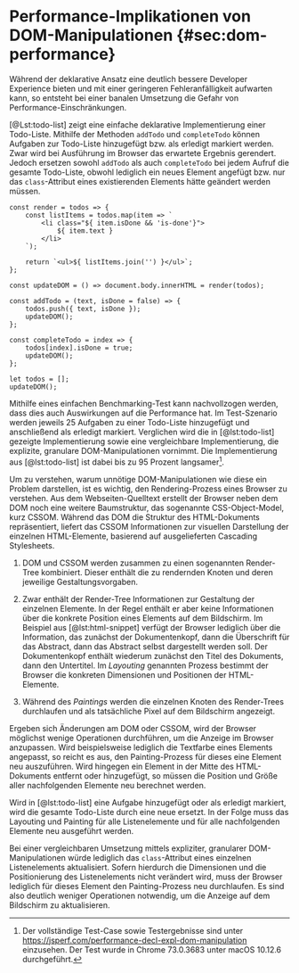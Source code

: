 # Performance-Implikationen von DOM-Manipulationen {#sec:dom-performance}

Während der deklarative Ansatz eine deutlich bessere Developer Experience bieten und mit einer geringeren Fehleranfälligkeit aufwarten kann, so entsteht bei einer banalen Umsetzung die Gefahr von Performance-Einschränkungen.

[@Lst:todo-list] zeigt eine einfache deklarative Implementierung einer Todo-Liste. Mithilfe der Methoden `addTodo` und `completeTodo` können Aufgaben zur Todo-Liste hinzugefügt bzw. als erledigt markiert werden. Zwar wird bei Ausführung im Browser das erwartete Ergebnis gerendert. Jedoch ersetzen sowohl `addTodo` als auch `completeTodo` bei jedem Aufruf die gesamte Todo-Liste, obwohl lediglich ein neues Element angefügt bzw. nur das `class`-Attribut eines existierenden Elements hätte geändert werden müssen.

```{#lst:todo-list .js caption="Einfache deklarative Umsetzung einer Todo-Liste"}
const render = todos => {
    const listItems = todos.map(item => `
        <li class="${ item.isDone && 'is-done'}">
            ${ item.text }
        </li>
    `);

    return `<ul>${ listItems.join('') }</ul>`;
};

const updateDOM = () => document.body.innerHTML = render(todos);

const addTodo = (text, isDone = false) => {
    todos.push({ text, isDone });
    updateDOM();
};

const completeTodo = index => {
    todos[index].isDone = true;
    updateDOM();
};

let todos = [];
updateDOM();
```

Mithilfe eines einfachen Benchmarking-Test kann nachvollzogen werden, dass dies auch Auswirkungen auf die Performance hat. Im Test-Szenario werden jeweils 25 Aufgaben zu einer Todo-Liste hinzugefügt und anschließend als erledigt markiert. Verglichen wird die in [@lst:todo-list] gezeigte Implementierung sowie eine vergleichbare Implementierung, die explizite, granulare DOM-Manipulationen vornimmt. Die Implementierung aus [@lst:todo-list] ist dabei bis zu 95 Prozent langsamer[^benchmark].

Um zu verstehen, warum unnötige DOM-Manipulationen wie diese ein Problem darstellen, ist es wichtig, den Rendering-Prozess eines Browser zu verstehen. Aus dem Webseiten-Quelltext erstellt der Browser neben dem DOM noch eine weitere Baumstruktur, das sogenannte CSS-Object-Model, kurz CSSOM. Während das DOM die Struktur des HTML-Dokuments repräsentiert, liefert das CSSOM Informationen zur visuellen Darstellung der einzelnen HTML-Elemente, basierend auf ausgelieferten Cascading Stylesheets.

1. DOM und CSSOM werden zusammen zu einen sogenannten Render-Tree kombiniert. Dieser enthält die zu rendernden Knoten und deren jeweilige Gestaltungsvorgaben.

2. Zwar enthält der Render-Tree Informationen zur Gestaltung der einzelnen Elemente. In der Regel enthält er aber keine Informationen über die konkrete Position eines Elements auf dem Bildschirm. Im Beispiel aus [@lst:html-snippet] verfügt der Browser lediglich über die Information, das zunächst der Dokumentenkopf, dann die Überschrift für das Abstract, dann das Abstract selbst dargestellt werden soll. Der Dokumentenkopf enthält wiederum zunächst den Titel des Dokuments, dann den Untertitel. Im *Layouting* genannten Prozess bestimmt der Browser die konkreten Dimensionen und Positionen der HTML-Elemente.

3. Während des *Paintings* werden die einzelnen Knoten des Render-Trees durchlaufen und als tatsächliche Pixel auf dem Bildschirm angezeigt.

Ergeben sich Änderungen am DOM oder CSSOM, wird der Browser möglichst wenige Operationen durchführen, um die Anzeige im Browser anzupassen. Wird beispielsweise lediglich die Textfarbe eines Elements angepasst, so reicht es aus, den Painting-Prozess für dieses eine Element neu auszuführen. Wird hingegen ein Element in der Mitte des HTML-Dokuments entfernt oder hinzugefügt, so müssen die Position und Größe aller nachfolgenden Elemente neu berechnet werden.

Wird in [@lst:todo-list] eine Aufgabe hinzugefügt oder als erledigt markiert, wird die gesamte Todo-Liste durch eine neue ersetzt. In der Folge muss das Layouting und Painting für alle Listenelemente und für alle nachfolgenden Elemente neu ausgeführt werden.

Bei einer vergleichbaren Umsetzung mittels expliziter, granularer DOM-Manipulationen würde lediglich das `class`-Attribut eines einzelnen Listenelements aktualisiert. Sofern hierdurch die Dimensionen und die Positionierung des Listenelements nicht verändert wird, muss der Browser lediglich für dieses Element den Painting-Prozess neu durchlaufen. Es sind also deutlich weniger Operationen notwendig, um die Anzeige auf dem Bildschirm zu aktualisieren.

[^benchmark]: Der vollständige Test-Case sowie Testergebnisse sind unter <https://jsperf.com/performance-decl-expl-dom-manipulation> einzusehen. Der Test wurde in Chrome 73.0.3683 unter macOS 10.12.6 durchgeführt.
